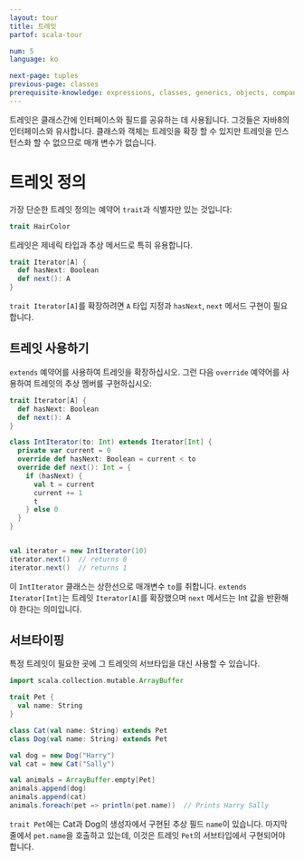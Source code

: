 ```yaml
---
layout: tour
title: 트레잇
partof: scala-tour

num: 5
language: ko

next-page: tuples
previous-page: classes
prerequisite-knowledge: expressions, classes, generics, objects, companion-objects
---
```


트레잇은 클래스간에 인터페이스와 필드를 공유하는 데 사용됩니다. 그것들은 자바8의 인터페이스와 유사합니다. 클래스와 객체는 트레잇을 확장 할 수 있지만 트레잇을 인스턴스화 할 수 없으므로 매개 변수가 없습니다.

# 트레잇 정의
가장 단순한 트레잇 정의는 예약어 `trait`과 식별자만 있는 것입니다:

```scala mdoc
trait HairColor
```

트레잇은 제네릭 타입과 추상 메서드로 특히 유용합니다.
```scala mdoc
trait Iterator[A] {
  def hasNext: Boolean
  def next(): A
}
```

`trait Iterator[A]`를 확장하려면 `A` 타입 지정과 `hasNext`, `next` 메서드 구현이 필요합니다.

## 트레잇 사용하기
`extends` 예약어를 사용하여 트레잇을 확장하십시오. 그런 다음 `override` 예약어를 사용하여 트레잇의 추상 멤버를 구현하십시오:
```scala mdoc:nest
trait Iterator[A] {
  def hasNext: Boolean
  def next(): A
}

class IntIterator(to: Int) extends Iterator[Int] {
  private var current = 0
  override def hasNext: Boolean = current < to
  override def next(): Int = {
    if (hasNext) {
      val t = current
      current += 1
      t
    } else 0
  }
}


val iterator = new IntIterator(10)
iterator.next()  // returns 0
iterator.next()  // returns 1
```
이 `IntIterator` 클래스는 상한선으로 매개변수 `to`를 취합니다. `extends Iterator[Int]`는 트레잇 `Iterator[A]`를 확장했으며 `next` 메서드는 Int 값을 반환해야 한다는 의미입니다.

## 서브타이핑
특정 트레잇이 필요한 곳에 그 트레잇의 서브타입을 대신 사용할 수 있습니다.
```scala mdoc
import scala.collection.mutable.ArrayBuffer

trait Pet {
  val name: String
}

class Cat(val name: String) extends Pet
class Dog(val name: String) extends Pet

val dog = new Dog("Harry")
val cat = new Cat("Sally")

val animals = ArrayBuffer.empty[Pet]
animals.append(dog)
animals.append(cat)
animals.foreach(pet => println(pet.name))  // Prints Harry Sally
```
`trait Pet`에는 Cat과 Dog의 생성자에서 구현된 추상 필드 `name`이 있습니다. 마지막 줄에서 `pet.name`을 호출하고 있는데, 이것은 트레잇 `Pet`의 서브타입에서 구현되어야 합니다.
